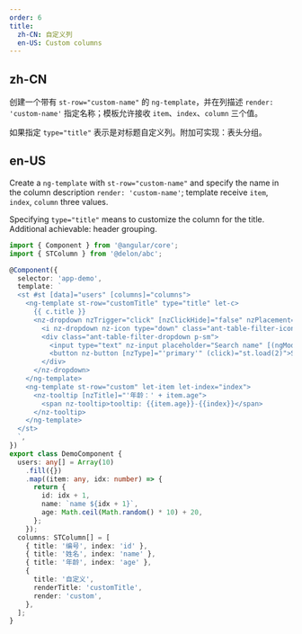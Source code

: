 ```yaml
---
order: 6
title:
  zh-CN: 自定义列
  en-US: Custom columns
---
```


## zh-CN

创建一个带有 `st-row="custom-name"` 的 `ng-template`，并在列描述 `render: 'custom-name'` 指定名称；模板允许接收 `item`、`index`、`column` 三个值。

如果指定 `type="title"` 表示是对标题自定义列。附加可实现：表头分组。

## en-US

Create a `ng-template` with `st-row="custom-name"` and specify the name in the column description `render: 'custom-name'`; template receive `item`, `index`, `column` three values.

Specifying `type="title"` means to customize the column for the title. Additional achievable: header grouping.

```ts
import { Component } from '@angular/core';
import { STColumn } from '@delon/abc';

@Component({
  selector: 'app-demo',
  template: `
  <st #st [data]="users" [columns]="columns">
    <ng-template st-row="customTitle" type="title" let-c>
      {{ c.title }}
      <nz-dropdown nzTrigger="click" [nzClickHide]="false" nzPlacement="bottomRight">
        <i nz-dropdown nz-icon type="down" class="ant-table-filter-icon"></i>
        <div class="ant-table-filter-dropdown p-sm">
          <input type="text" nz-input placeholder="Search name" [(ngModel)]="searchValue" class="width-sm mr-sm">
          <button nz-button [nzType]="'primary'" (click)="st.load(2)">Search</button>
        </div>
      </nz-dropdown>
    </ng-template>
    <ng-template st-row="custom" let-item let-index="index">
      <nz-tooltip [nzTitle]="'年龄：' + item.age">
        <span nz-tooltip>tooltip: {{item.age}}-{{index}}</span>
      </nz-tooltip>
    </ng-template>
  </st>
  `,
})
export class DemoComponent {
  users: any[] = Array(10)
    .fill({})
    .map((item: any, idx: number) => {
      return {
        id: idx + 1,
        name: `name ${idx + 1}`,
        age: Math.ceil(Math.random() * 10) + 20,
      };
    });
  columns: STColumn[] = [
    { title: '编号', index: 'id' },
    { title: '姓名', index: 'name' },
    { title: '年龄', index: 'age' },
    {
      title: '自定义',
      renderTitle: 'customTitle',
      render: 'custom',
    },
  ];
}
```
